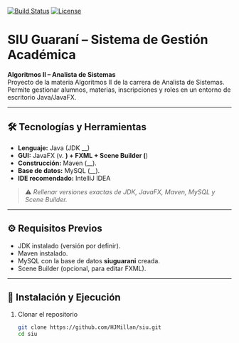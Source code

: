 <!-- Badges -->
[![Build Status](https://img.shields.io/github/actions/workflow/status/HJMillan/siu/ci.yml)](https://github.com/HJMillan/siu/actions)
[![License](https://img.shields.io/badge/license-libre-green)](https://github.com/HJMillan/siu/blob/main/LICENSE)

# SIU Guaraní – Sistema de Gestión Académica

**Algoritmos II – Analista de Sistemas**  
Proyecto de la materia Algoritmos II de la carrera de Analista de Sistemas. Permite gestionar alumnos, materias, inscripciones y roles en un entorno de escritorio Java/JavaFX.

---

## 🛠️ Tecnologías y Herramientas
- **Lenguaje:** Java (JDK __)  
- **GUI:** JavaFX (v. __) + FXML + Scene Builder (__)  
- **Construcción:** Maven (__).  
- **Base de datos:** MySQL (__).  
- **IDE recomendado:** IntelliJ IDEA

> ⚠️ _Rellenar versiones exactas de JDK, JavaFX, Maven, MySQL y Scene Builder._

---

## ⚙️ Requisitos Previos
- JDK instalado (versión por definir).  
- Maven instalado.  
- MySQL con la base de datos **siuguarani** creada.  
- Scene Builder (opcional, para editar FXML).

---

## 🚀 Instalación y Ejecución

1. Clonar el repositorio  
   ```bash
   git clone https://github.com/HJMillan/siu.git
   cd siu
